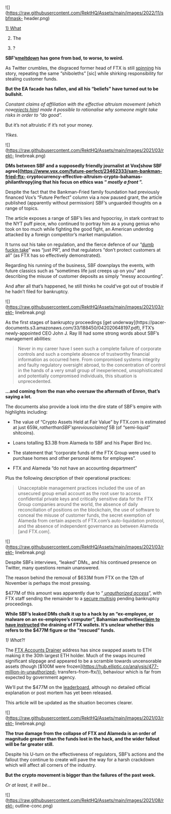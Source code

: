 ![](https://raw.githubusercontent.com/RektHQ/Assets/main/images/2022/11/sbfmask-
header.png)

[1) What](https://twitter.com/SBF_FTX/status/1591989554881658880)

  2. The

  3. ?

 **SBF’s[meltdown](https://rekt.news/ftx-yikes/) has gone from bad, to worse,
to weird.**

As Twitter crumbles, the disgraced former head of FTX is still
[spinning](https://twitter.com/SBF_FTX/status/1592958061341474817) his story,
repeating the same “shiboleths” [sic] while shirking responsibility for
stealing customer funds.

 **But the EA facade has fallen, and all his “beliefs” have turned out to be
bullshit.**

 _Constant claims of affiliation with the effective altruism movement (which
now[rejects
him](https://twitter.com/willmacaskill/status/1591218014707671040)) made it
possible to rationalise why someone might take risks in order to “do good”._

But it’s not altruistic if it’s not your money.

 _Yikes._

![](https://raw.githubusercontent.com/RektHQ/Assets/main/images/2021/03/rekt-
linebreak.png)

 **DMs between SBF and a supposedly friendly journalist at Vox[show SBF
agree](https://www.vox.com/future-perfect/23462333/sam-bankman-fried-ftx-
cryptocurrency-effective-altruism-crypto-bahamas-philanthropy)ing that his
focus on ethics was “ _mostly a front_ ”.**

Despite the fact that the Bankman-Fried family foundation had previously
financed Vox’s “Future Perfect” column via a now paused grant, the article
published (apparently without permission) SBF’s unguarded thoughts on a range
of topics.

The article exposes a range of SBF’s lies and hypocrisy, in stark contrast to
the NYT puff piece, who continued to portray him as a young genius who took on
too much while fighting the good fight, an American underdog attacked by a
foreign competitor’s market manipulation.

It turns out his take on regulation, and the fierce defence of our “[dumb
fuckin take](https://rekt.news/sbf-regulator/)” was “just PR”, and that
regulators “don’t protect customers at all” (as FTX has so effectively
demonstrated).

Regarding his running of the business, SBF downplays the events, with future
classics such as “sometimes life just creeps up on you” and describing the
misuse of customer deposits as simply “messy accounting”.

And after all that’s happened, he still thinks he could’ve got out of trouble
if he hadn’t filed for bankruptcy.

![](https://raw.githubusercontent.com/RektHQ/Assets/main/images/2021/03/rekt-
linebreak.png)

As the first stages of bankruptcy proceedings [get underway](https://pacer-
documents.s3.amazonaws.com/33/188450/042020648197.pdf), FTX’s newly-appointed
CEO John J. Ray III had some strong words about SBF’s management abilities:

> Never in my career have I seen such a complete failure of corporate controls
> and such a complete absence of trustworthy financial information as occurred
> here. From compromised systems integrity and faulty regulatory oversight
> abroad, to the concentration of control in the hands of a very small group
> of inexperienced, unsophisticated and potentially compromised individuals,
> this situation is unprecedented.

 **…and coming from the man who oversaw the aftermath of Enron, that’s saying
a lot.**

The documents also provide a look into the dire state of SBF’s empire with
highlights including:

  * The value of “Crypto Assets Held at Fair Value” by FTX.com is estimated at just $659k, rather than SBF’s previous claim of ~$5B (of “semi-liquid” shitcoins).

  * Loans totalling $3.3B from Alameda to SBF and his Paper Bird Inc.

  * The statement that “corporate funds of the FTX Group were used to purchase homes and other personal items for employees”.

  * FTX and Alameda “do not have an accounting department”

Plus the following description of their operational practices:

> Unacceptable management practices included the use of an unsecured group
> email account as the root user to access confidential private keys and
> critically sensitive data for the FTX Group companies around the world, the
> absence of daily reconciliation of positions on the blockchain, the use of
> software to conceal the misuse of customer funds, the secret exemption of
> Alameda from certain aspects of FTX.com’s auto-liquidation protocol, and the
> absence of independent governance as between Alameda [and FTX.com].

![](https://raw.githubusercontent.com/RektHQ/Assets/main/images/2021/03/rekt-
linebreak.png)

Despite SBFs interviews, “leaked” DMs,, and his continued presence on Twitter,
many questions remain unanswered.

The reason behind the removal of $633M from FTX on the 12th of November is
perhaps the most pressing.

$477M of this amount was apparently due to “[ _unauthorized
access_](https://twitter.com/_Ryne_Miller/status/1591495429338071042)”, with
FTX staff sending the remainder to a [secure
multisig](https://etherscan.io/address/0x97f991971a37D4Ca58064e6a98FC563F03A71E5c)
pending bankruptcy proceedings.

 **While SBF’s leaked DMs chalk it up to a hack by an “ex-employee, or malware
on an ex-employee’s computer”, Bahamian authorities[claim to have
instructed](https://twitter.com/SCBgov_bs/status/1593395137786171393) the
draining of FTX wallets. It’s unclear whether this refers to the $477M figure
or the “rescued” funds.**

 _1) What?!_

The [FTX Accounts
Drainer](https://etherscan.io/address/0x59abf3837fa962d6853b4cc0a19513aa031fd32b)
address has since swapped assets to ETH making it the 30th largest ETH holder.
Much of the swaps incurred significant slippage and appeared to be a scramble
towards uncensorable assets (though [$100M were
frozen](https://hub.elliptic.co/analysis/477-million-in-unauthorized-
transfers-from-ftx/)), behaviour which is far from expected by government
agency.

We’ll put the $477M on the [leaderboard](https://rekt.news/leaderboard/),
although no detailed official explanation or post mortem has yet been
released.

This article will be updated as the situation becomes clearer.

![](https://raw.githubusercontent.com/RektHQ/Assets/main/images/2021/03/rekt-
linebreak.png)

 **The true damage from the collapse of FTX and Alameda is an order of
magnitude greater than the funds lost in the hack, and the wider fallout will
be far greater still.**

Despite his U-turn on the effectiveness of regulators, SBF’s actions and the
fallout they continue to create will pave the way for a harsh crackdown which
will affect all corners of the industry.

 **But the crypto movement is bigger than the failures of the past week.**

 _Or at least, it will be..._

![](https://raw.githubusercontent.com/RektHQ/Assets/main/images/2021/08/rekt-
outline-conc.png)


